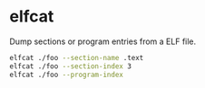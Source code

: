# elfcat

Dump sections or program entries from a ELF file.

~~~sh
elfcat ./foo --section-name .text
elfcat ./foo --section-index 3
elfcat ./foo --program-index
~~~
